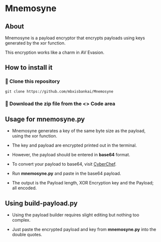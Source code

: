 # Mnemosyne
## About
Mnemosyne is a payload encryptor that encrypts payloads using keys generated by the xor function.

This encryption works like a charm in AV Evasion.

## How to install it
### 🔴 Clone this repository
```
git clone https://github.com/mbxisbankai/Mnemosyne
```
### 🔴 Download the zip file from the **<> Code** area

## Usage for mnemosyne.py
+ Mnemosyne generates a key of the same byte size as the payload, using the xor function.

+ The key and payload are encrypted printed out in the terminal.

+ However, the payload should be entered in **base64** format.

+ To convert your payload to base64, visit <a href="https://gchq.github.io/CyberChef/" target="_blank" rel="noopener noreferrer">CyberChef</a>.

+ Run **mnemosyne.py** and paste in the base64 payload.

+ The output is the Payload length, XOR Encryption key and the Payload; all encoded.

## Using build-payload.py
+ Using the payload builder requires slight editing but nothing too complex.

+ Just paste the encrypted payload and key from **mnemosyne.py** into the double quotes.








